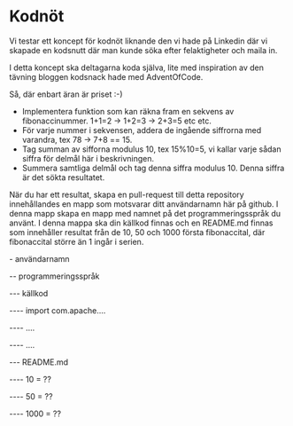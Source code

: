# Kodnöt 
Vi testar ett koncept för kodnöt liknande den vi hade på Linkedin där vi skapade en kodsnutt där man kunde söka efter felaktigheter och maila in. 

I detta koncept ska deltagarna koda själva, lite med inspiration av den tävning bloggen kodsnack hade med AdventOfCode.

Så, där enbart äran är priset :-)

* Implementera funktion som kan räkna fram en sekvens av fibonaccinummer. 1+1=2 -> 1+2=3 -> 2+3=5 etc etc.
* För varje nummer i sekvensen, addera de ingående siffrorna med varandra, tex 78 -> 7+8 == 15.
* Tag summan av sifforna modulus 10, tex 15%10=5, vi kallar varje sådan siffra för delmål här i beskrivningen.
* Summera samtliga delmål och tag denna siffra modulus 10. Denna siffra är det sökta resultatet.

När du har ett resultat, skapa en pull-request till detta repository innehållandes en mapp som motsvarar ditt användarnamn här på github. I denna mapp skapa en mapp med namnet på det programmeringsspråk du använt. I denna mappa ska din källkod finnas och en README.md finnas som innehåller resultat från de 10, 50 och 1000 första fibonaccital, där fibonaccital större än 1 ingår i serien.

\- användarnamn

\-- programmeringsspråk

\--- källkod

\---- import com.apache....

\---- ....

\---- ....

\--- README.md

\---- 10 = ??

\---- 50 = ??

\---- 1000 = ??

